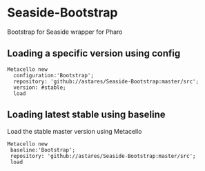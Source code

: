 # Seaside-Bootstrap
Bootstrap for Seaside wrapper for Pharo


## Loading a specific version using config

```Smalltalk
Metacello new
  configuration:'Bootstrap';
  repository: 'github://astares/Seaside-Bootstrap:master/src';
  version: #stable;
  load
```


## Loading latest stable using baseline
Load the stable master version using Metacello

```Smalltalk
Metacello new
 baseline:'Bootstrap';
 repository: 'github://astares/Seaside-Bootstrap:master/src';
 load
```
